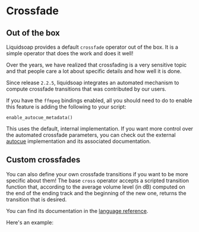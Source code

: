 # Crossfade

## Out of the box

Liquidsoap provides a default `crossfade` operator out of the box. It is a simple operator that does the work and does it well!

Over the years, we have realized that crossfading is a very sensitive topic and that people care a lot about specific details and how well
it is done.

Since release `2.2.5`, liquidsoap integrates an automated mechanism to compute crossfade transitions that was contributed by our users.

If you have the `ffmpeg` bindings enabled, all you should need to do to enable this feature is adding the following to your script:

```liquidsoap
enable_autocue_metadata()
```

This uses the default, internal implementation. If you want more control over the automated crossfade parameters, you can
check out the external [autocue](https://github.com/Moonbase59/autocue) implementation and its associated documentation.

## Custom crossfades

You can also define your own crossfade transitions if you want to be more specific about them! The base `cross` operator accepts a scripted transition function that,
according to the average volume level (in dB) computed on the end of the ending track and the beginning of the new one, returns the transition that is desired.

You can find its documentation in the [language reference](reference.html).

Here's an example:

```{.liquidsoap include="crossfade.liq"}

```
